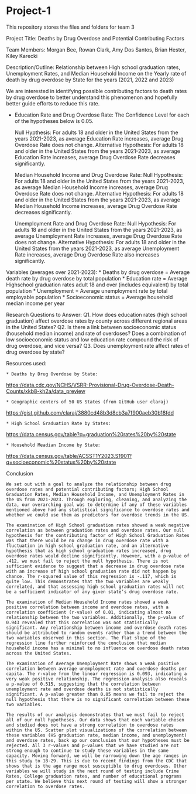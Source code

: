 # Project-1
This repository stores the files and folders for team 3

Project Title: Deaths by Drug Overdose and Potential Contributing Factors

Team Members: Morgan Bee, Rowan Clark, Amy Dos Santos, Brian Hester, Kiley Karecki

Description/Outline: Relationship between High school graduation rates, Unemployment Rates, and Median Household Income on the Yearly rate of death by drug overdose by State for the years (2021, 2022 and 2023)

We are interested in identifying possible contributing factors to death rates by drug overdose to better understand this phenomenon and hopefully better guide efforts to reduce this rate.

- Education Rate and Drug Overdose Rate:
    The Confidence Level for each of the hypotheses below is 0.05. 
    
    Null Hypthesis:
    For adults 18 and older in the United States from the years 2021-2023, as average Education Rate increases, average Drug Overdose Rate does not change.
    Alternative Hypothesis:
    For adults 18 and older in the United States from the years 2021-2023, as average Education Rate increases, average Drug Overdose Rate decreases significantly.

    Median Household Income and Drug Overdose Rate:
    Null Hypothesis:
    For adults 18 and older in the United States from the years 2021-2023, as average Median Household Income increases, average Drug Overdose Rate does not change.
    Alternative Hypothesis:
    For adults 18 and older in the United States from the years 2021-2023, as average Median Household Income increases, average Drug Overdose Rate decreases significantly.

    Unemployment Rate and Drug Overdose Rate:
    Null Hypothesis:
    For adults 18 and older in the United States from the years 2021-2023, as average Unemployment Rate increases, average Drug Overdose Rate does not change.
    Alternative Hypothesis:
    For adults 18 and older in the United States from the years 2021-2023, as average Unemployment Rate increases, average Drug Overdose Rate also increases significantly.

Variables (averages over 2021-2023):
    * Deaths by drug overdose = Average death rate by drug overdose by total population
    * Education rate = Average Highschool graduation rates adult 18 and over (includes equivalent) by total population
    * Unemployment = Average unemployment rate by total employable population
    * Socioeconomic status = Average household median income per year


Research Questions to Answer:
    Q1.  How does education rates (high school graduation) affect overdose rates by county across different regional areas in the United States?
    Q2. Is there a link between socioeconomic status (household median income) and rate of overdoses? Does a combination of low socioeconomic status and low education rate compound the risk of drug overdose, and vice versa? 
    Q3. Does unemployment rate affect rates of drug overdose by state?

Resources used: 

    * Deaths by Drug Overdose by State:
https://data.cdc.gov/NCHS/VSRR-Provisional-Drug-Overdose-Death-Counts/xkb8-kh2a/data_preview 

    * Geographic centers of 50 US States (from GitHub user claraj)
 https://gist.github.com/claraj/3880cd48b3d8cb3a7f900aeb30b18fdd

    * High School Graduation Rate by States:
 https://data.census.gov/table?q=graduation%20rates%20by%20state 

    * Household Meadian Income by State: 
 https://data.census.gov/table/ACSST1Y2023.S1901?q=socioeconomic%20status%20by%20state 

Conclusion
    
    We set out with a goal to analyze the relationship between drug overdose rates and potential contributing factors; High School Graduation Rates, Median Household Income, and Unemployment Rates in the US from 2021-2023. Through exploring, cleaning, and analyzing the data, our overarching goal was to determine if any of these variables mentioned above had any statistical significance to overdose rates and whether we could use them as predictors for overdose trends in the US. 

    The examination of High School graduation rates showed a weak negative correlation as between graduation rates and overdose rates. Our null hypothesis for the contributing factor of High School Graduation Rates was that there would be no change in drug overdose rate with a fluctuation in high school graduation rate, and an alternative hypothesis that as high school graduation rates increased, drug overdose rates would decline significantly. However, with a p-value of .412, we must fail to reject the null hypothesis. There is not sufficient evidence to suggest that a decrease in drug overdose rate with an increase of high school graduation rate did not happen by chance. The r-squared value of this regression is -.117, which is quite low. This demonstrates that the two variables are weakly correlated, and that assessing high school graduation rates will not be a sufficient indicator of any given state’s drug overdose rate.

    The examination of Median Household Income rates showed a weak positive correlation between income and overdose rates, with a correlation coefficient (r-value) of 0.01, indicating almost no relationship between the two variables. Additionally, the p-value of 0.943 revealed that this correlation was not statistically significant. Any relationship between income and overdose death rates should be attributed to random events rather than a trend between the two variables observed in this section. The flat slope of the regression line further reinforced the conclusion that median household income has a minimal to no influence on overdose death rates across the United States.

    The examination of Average Unemployment Rate shows a weak positive correlation between average unemployment rate and overdose deaths per capita. The r-value from the linear regression is 0.093, indicating a very weak positive relationship. The regression analysis also reveals a p-value of 0.515, suggesting that the correlation between unemployment rate and overdose deaths is not statistically significant. A p-value greater than 0.05 means we fail to reject the null hypothesis that there is no significant correlation between these two variables. 

    The results of our analysis demonstrates that we must fail to reject all of our null hypotheses. Our data shows that each variable chosen and studied does not have a strong correlation to overdose rates within the US. Scatter plot visualizations of the correlation between these variables (HS graduation rate, median income, and unemployment) and overdose rates, back up our conclusion that our hypotheses must be rejected. All 3 r-values and p-values that we have studied are not strong enough to continue to study these variables in the same capacity. Moving forward, we will be narrowing down the age ranges in this study to 18-29. This is due to recent findings from the CDC that shows that is the age range most susceptible to drug overdoses. Other variables we will study in the next round of testing include Crime Rates, College graduation rates, and number of educational programs per state. We believe this next round of testing will show a stronger correlation to overdose rates. 
 


